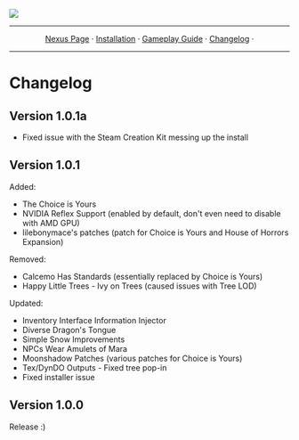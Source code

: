 <a href="https://www.nexusmods.com/skyrimspecialedition/mods/85896"><img src="https://staticdelivery.nexusmods.com/mods/1704/images/85896/85896-1677468574-1704277277.png" target="_blank"></a>

---

<p align="center">
  <a href="https://www.nexusmods.com/skyrimspecialedition/mods/80877">Nexus Page</a> ·
  <a href="README.md">Installation</a> ·
  <a href="GAMEPLAY.md">Gameplay Guide</a> ·
  <a href="CHANGELOG.md">Changelog</a> ·
</p>

---

# Changelog

## Version 1.0.1a

- Fixed issue with the Steam Creation Kit messing up the install

## Version 1.0.1

Added:
- The Choice is Yours
- NVIDIA Reflex Support (enabled by default, don't even need to disable with AMD GPU)
- lilebonymace's patches (patch for Choice is Yours and House of Horrors Expansion)

Removed:
- Calcemo Has Standards (essentially replaced by Choice is Yours)
- Happy Little Trees - Ivy on Trees (caused issues with Tree LOD)

Updated:
- Inventory Interface Information Injector
- Diverse Dragon's Tongue
- Simple Snow Improvements
- NPCs Wear Amulets of Mara
- Moonshadow Patches (various patches for Choice is Yours)
- Tex/DynDO Outputs - Fixed tree pop-in
- Fixed installer issue


## Version 1.0.0

Release :)
